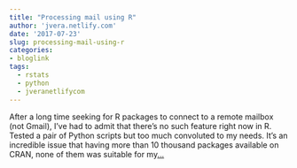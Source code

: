 ```yaml
---
title: "Processing mail using R"
author: 'jvera.netlify.com'
date: '2017-07-23'
slug: processing-mail-using-r
categories:
- bloglink
tags:
  - rstats
  - python
  - jveranetlifycom
---
```


After a long time seeking for R packages to connect to a remote mailbox (not Gmail), I’ve had to admit that there’s no such feature right now in R. Tested a pair of Python scripts but too much convoluted to my needs. It’s an incredible issue that having more than 10 thousand packages available on CRAN, none of them was suitable for my[... <i class="fas fa-external-link-alt"></i>](http://jvera.netlify.com/post/2017/07/23/processing-mail-using-r/)

